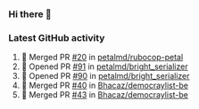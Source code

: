 ### Hi there 👋


### Latest GitHub activity
<!--START_SECTION:activity-->
1. 🎉 Merged PR [#20](https://github.com/petalmd/rubocop-petal/pull/20) in [petalmd/rubocop-petal](https://github.com/petalmd/rubocop-petal)
2. 💪 Opened PR [#91](https://github.com/petalmd/bright_serializer/pull/91) in [petalmd/bright_serializer](https://github.com/petalmd/bright_serializer)
3. 💪 Opened PR [#90](https://github.com/petalmd/bright_serializer/pull/90) in [petalmd/bright_serializer](https://github.com/petalmd/bright_serializer)
4. 🎉 Merged PR [#40](https://github.com/Bhacaz/democraylist-be/pull/40) in [Bhacaz/democraylist-be](https://github.com/Bhacaz/democraylist-be)
5. 🎉 Merged PR [#43](https://github.com/Bhacaz/democraylist-be/pull/43) in [Bhacaz/democraylist-be](https://github.com/Bhacaz/democraylist-be)
<!--END_SECTION:activity-->

<!--
**Bhacaz/bhacaz** is a ✨ _special_ ✨ repository because its `README.md` (this file) appears on your GitHub profile.

Here are some ideas to get you started:

- 🔭 I’m currently working on ...
- 🌱 I’m currently learning ...
- 👯 I’m looking to collaborate on ...
- 🤔 I’m looking for help with ...
- 💬 Ask me about ...
- 📫 How to reach me: ...
- 😄 Pronouns: ...
- ⚡ Fun fact: ...
-->
